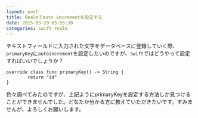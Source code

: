 ```yaml
---
layout: post
title: Realmでauto incrementを設定する
date: 2015-03-29 05:55:30
categories: swift realm
---
```

<!-- {% raw %} -->
<p>テキストフィールドに入力された文字をデータベースに登録していく際、<code>primaryKey</code>に<code>autoincrement</code>を設定したいのですが、<code>swift</code>ではどうやって設定すればいいでしょうか？</p>

<pre><code>override class func primaryKey() -&gt; String {
        return "id"
}
</code></pre>

<p>色々調べてみたのですが、上記ようにprimaryKeyを設定する方法しか見つけることができませんでした。どなたか分かる方に教えていただきたいです。すみませんが、よろしくお願いします。</p>
<!-- {% endraw %} -->
